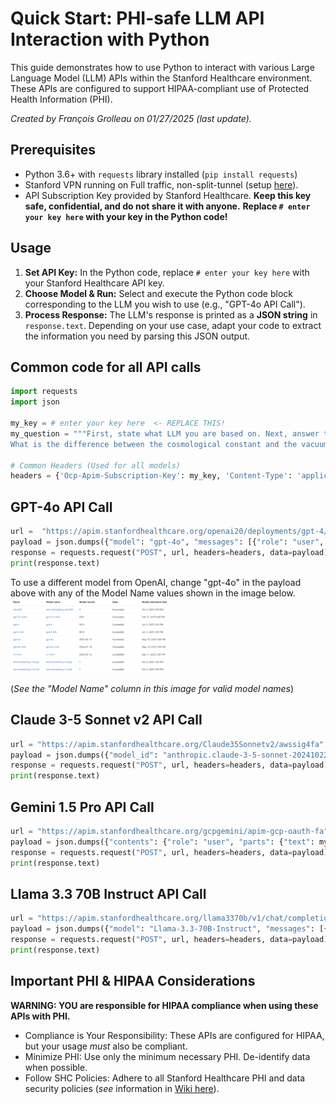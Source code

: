 # Quick Start: PHI-safe LLM API Interaction with Python

This guide demonstrates how to use Python to interact with various Large Language Model (LLM) APIs within the Stanford Healthcare environment. These APIs are configured to support HIPAA-compliant use of Protected Health Information (PHI).

*Created by François Grolleau on 01/27/2025 (last update).*

## Prerequisites

- Python 3.6+ with `requests` library installed (`pip install requests`)
- Stanford VPN running on Full traffic, non-split-tunnel (setup [here](https://uit.stanford.edu/service/vpn)).
- API Subscription Key provided by Stanford Healthcare. **Keep this key safe, confidential, and do not share it with anyone.** **Replace `# enter your key here` with your key in the Python code!**

## Usage

1. **Set API Key:** In the Python code, replace `# enter your key here` with your Stanford Healthcare API key.
2. **Choose Model & Run:** Select and execute the Python code block corresponding to the LLM you wish to use (e.g., "GPT-4o API Call").
3. **Process Response:** The LLM's response is printed as a **JSON string** in `response.text`. Depending on your use case, adapt your code to extract the information you need by parsing this JSON output.

## Common code for all API calls

```python
import requests
import json

my_key = # enter your key here  <- REPLACE THIS!
my_question = """First, state what LLM you are based on. Next, answer the following hard physics question.
What is the difference between the cosmological constant and the vacuum energy?"""

# Common Headers (Used for all models)
headers = {'Ocp-Apim-Subscription-Key': my_key, 'Content-Type': 'application/json'}
```

## GPT-4o API Call
```python
url =  "https://apim.stanfordhealthcare.org/openai20/deployments/gpt-4/chat/completions?api-version=2023-05-15" 
payload = json.dumps({"model": "gpt-4o", "messages": [{"role": "user", "content": my_question}]})
response = requests.request("POST", url, headers=headers, data=payload)
print(response.text)
```
To use a different model from OpenAI, change "gpt-4o" in the payload above with any of the Model Name values shown in the image below.
<img src="openaimodels.png" width="50%" alt="openaimodels">

(*See the "Model Name" column in this image for valid model names*)

## Claude 3-5 Sonnet v2 API Call
```python
url = "https://apim.stanfordhealthcare.org/Claude35Sonnetv2/awssig4fa"
payload = json.dumps({"model_id": "anthropic.claude-3-5-sonnet-20241022-v2:0", "prompt_text": my_question})
response = requests.request("POST", url, headers=headers, data=payload) 
print(response.text)
```

## Gemini 1.5 Pro API Call
```python
url = "https://apim.stanfordhealthcare.org/gcpgemini/apim-gcp-oauth-fa" 
payload = json.dumps({"contents": {"role": "user", "parts": {"text": my_question}}, "safety_settings": {"category": "HARM_CATEGORY_SEXUALLY_EXPLICIT", "threshold": "BLOCK_LOW_AND_ABOVE"}, "generation_config": {"temperature": 0.2, "topP": 0.8, "topK": 40}})
response = requests.request("POST", url, headers=headers, data=payload) 
print(response.text)
```

## Llama 3.3 70B Instruct API Call
```python
url = "https://apim.stanfordhealthcare.org/llama3370b/v1/chat/completions" 
payload = json.dumps({"model": "Llama-3.3-70B-Instruct", "messages": [{"role": "user", "content": my_question}]})
response = requests.request("POST", url, headers=headers, data=payload) 
print(response.text)
```

## Important PHI & HIPAA Considerations

**WARNING: YOU are responsible for HIPAA compliance when using these APIs with PHI.**
- Compliance is Your Responsibility: These APIs are configured for HIPAA, but your usage *must* also be compliant. 
- Minimize PHI: Use only the minimum necessary PHI. De-identify data when possible.
- Follow SHC Policies: Adhere to all Stanford Healthcare PHI and data security policies (*see* information in [Wiki here](https://github.com/HealthRex/CDSS/wiki/Data-Usage-Training-and-Agreements)).
